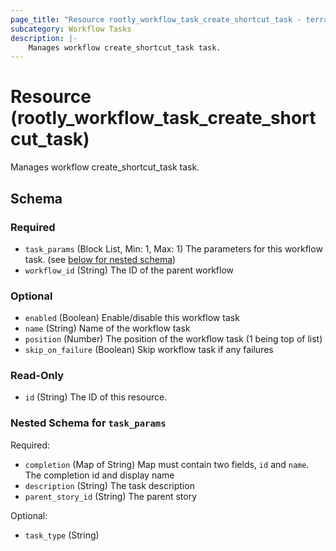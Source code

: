 ```yaml
---
page_title: "Resource rootly_workflow_task_create_shortcut_task - terraform-provider-rootly"
subcategory: Workflow Tasks
description: |-
    Manages workflow create_shortcut_task task.
---
```


# Resource (rootly_workflow_task_create_shortcut_task)

Manages workflow create_shortcut_task task.



<!-- schema generated by tfplugindocs -->
## Schema

### Required

- `task_params` (Block List, Min: 1, Max: 1) The parameters for this workflow task. (see [below for nested schema](#nestedblock--task_params))
- `workflow_id` (String) The ID of the parent workflow

### Optional

- `enabled` (Boolean) Enable/disable this workflow task
- `name` (String) Name of the workflow task
- `position` (Number) The position of the workflow task (1 being top of list)
- `skip_on_failure` (Boolean) Skip workflow task if any failures

### Read-Only

- `id` (String) The ID of this resource.

<a id="nestedblock--task_params"></a>
### Nested Schema for `task_params`

Required:

- `completion` (Map of String) Map must contain two fields, `id` and `name`. The completion id and display name
- `description` (String) The task description
- `parent_story_id` (String) The parent story

Optional:

- `task_type` (String)
